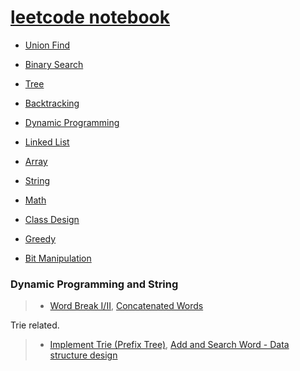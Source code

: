 # [leetcode notebook](https://leetcode.com/problemset/algorithms/)

* [Union Find](unionfind/README.md)

* [Binary Search](binary_search/README.md)
* [Tree](tree/README.md)
* [Backtracking](backtracking/README.md)
* [Dynamic Programming](dynamic_programming/README.md)
* [Linked List](linked_list/README.md)
* [Array](array/README.md)
* [String](string/README.md)
* [Math](math/README.md)
* [Class Design](class/README.md)
* [Greedy](greedy/README.md)
* [Bit Manipulation](bit/README.md)

### Dynamic Programming and String

> * [Word Break I/II](word_break.md), [Concatenated Words](concatenated_words.md)

Trie related.

> * [Implement Trie (Prefix Tree)](implement_trie.md), [Add and Search Word - Data structure design](add_and_search_word.md)
